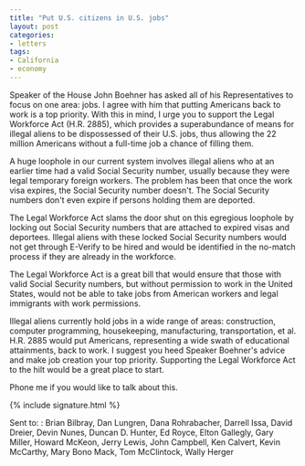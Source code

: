 ```yaml
---
title: "Put U.S. citizens in U.S. jobs"
layout: post
categories:
- letters
tags:
- California
- economy
---
```


Speaker of the House John Boehner has asked all of his Representatives to focus on one area: jobs. I agree with him that putting Americans back to work is a top priority. With this in mind, I urge you to support the Legal Workforce Act (H.R. 2885), which provides a superabundance of means for illegal aliens to be dispossessed of their U.S. jobs, thus allowing the 22 million Americans without a full-time job a chance of filling them.

A huge loophole in our current system involves illegal aliens who at an earlier time had a valid Social Security number, usually because they were legal temporary foreign workers. The problem has been that once the work visa expires, the Social Security number doesn't. The Social Security numbers don't even expire if persons holding them are deported.

The Legal Workforce Act slams the door shut on this egregious loophole by locking out Social Security numbers that are attached to expired visas and deportees. Illegal aliens with these locked Social Security numbers would not get through E-Verify to be hired and would be identified in the no-match process if they are already in the workforce.

The Legal Workforce Act is a great bill that would ensure that those with valid Social Security numbers, but without permission to work in the United States, would not be able to take jobs from American workers and legal immigrants with work permissions.

Illegal aliens currently hold jobs in a wide range of areas: construction, computer programming, housekeeping, manufacturing, transportation, et al. H.R. 2885 would put Americans, representing a wide swath of educational attainments, back to work. I suggest you heed Speaker Boehner's advice and make job creation your top priority. Supporting the Legal Workforce Act to the hilt would be a great place to start.

Phone me if you would like to talk about this.

{% include signature.html %}

Sent to:
: Brian Bilbray, Dan Lungren, Dana Rohrabacher, Darrell Issa, David Dreier, Devin Nunes, Duncan D. Hunter, Ed Royce, Elton Gallegly, Gary Miller, Howard McKeon, Jerry Lewis, John Campbell, Ken Calvert, Kevin McCarthy, Mary Bono Mack, Tom McClintock, Wally Herger
